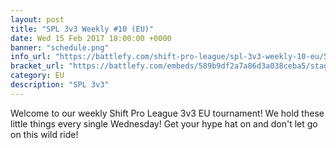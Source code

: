 ```yaml
---
layout: post
title: "SPL 3v3 Weekly #10 (EU)"
date: Wed 15 Feb 2017 18:00:00 +0000
banner: "schedule.png"
info_url: "https://battlefy.com/shift-pro-league/spl-3v3-weekly-10-eu/589b9df2a7a86d3a038ceba5/info"
bracket_url: "https://battlefy.com/embeds/589b9df2a7a86d3a038ceba5/stage/589b9df2a7a86d3a038ceba6"
category: EU
description: "SPL 3v3"
---
```


Welcome to our weekly Shift Pro League 3v3 EU tournament! We hold these little things every single Wednesday! Get your hype hat on and don't let go on this wild ride!
